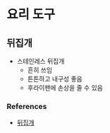 # 요리 도구

## 뒤집개
* 스테인레스 뒤집개
  * 흔히 쓰임
  * 튼튼하고 내구성 좋음
  * 후라이팬에 손상을 줄 수 있음
  

### References
* [뒤집개](https://namu.wiki/w/%EB%92%A4%EC%A7%91%EA%B0%9C)